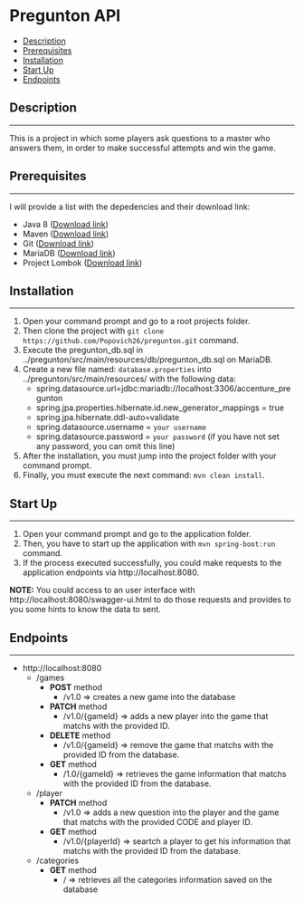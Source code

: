 # Pregunton API
* [Description](#description)
* [Prerequisites](#prerequisites)
* [Installation](#installation)
* [Start Up](#start-up)
* [Endpoints](#endpoints)

## Description
___
This is a project in which some players ask questions to a master who answers them, in order to make successful attempts and win the game.

## Prerequisites
___
I will provide a list with the depedencies and their download link:
* Java 8 ([Download link](https://www.java.com/es/download/))
* Maven ([Download link](https://maven.apache.org/))
* Git ([Download link](https://git-scm.com/downloads))
* MariaDB ([Download link](https://downloads.mariadb.org/))
* Project Lombok ([Download link](https://projectlombok.org/download))

## Installation
___
1. Open your command prompt and go to a root projects folder.
2. Then clone the project with ```git clone https://github.com/Popovich26/pregunton.git``` command.
3. Execute the pregunton_db.sql in ../pregunton/src/main/resources/db/pregunton_db.sql on MariaDB.
4. Create a new file named: ```database.properties``` into ../pregunton/src/main/resources/ with the following data:
    * spring.datasource.url=jdbc:mariadb://localhost:3306/accenture_pregunton
    * spring.jpa.properties.hibernate.id.new_generator_mappings = true
    * spring.jpa.hibernate.ddl-auto=validate
    * spring.datasource.username = ```your username```
    * spring.datasource.password = ```your password``` (if you have not set any password, you can omit this line)
5. After the installation, you must jump into the project folder with your command prompt.
6. Finally, you must execute the next command: ```mvn clean install```.

## Start Up
___
1. Open your command prompt and go to the application folder.
2. Then, you have to start up the application with ```mvn spring-boot:run``` command.
3. If the process executed successfully, you could make requests to the application endpoints via http://localhost:8080.

**NOTE:** You could access to an user interface with http://localhost:8080/swagger-ui.html to do those requests and provides to you some hints to know the data to sent.

## Endpoints
___
* http://localhost:8080
  * /games
    * __POST__ method
      * /v1.0 => creates a new game into the database
    * __PATCH__ method
      * /v1.0/{gameId} => adds a new player into the game that matchs with the provided ID.
    * __DELETE__ method
      * /v1.0/{gameId} => remove the game that matchs with the provided ID from the database.
    * __GET__ method
      * /1.0/{gameId} => retrieves the game information that matchs with the provided ID from the database.
  * /player
    * __PATCH__ method
      * /v1.0 => adds a new question into the player and the game that matchs with the provided CODE and player ID.
    * __GET__ method
      * /v1.0/{playerId} => seartch a player to get his information that matchs with the provided ID from the database.
  * /categories
    * __GET__ method
      * / => retrieves all the categories information saved on the database